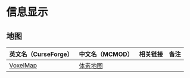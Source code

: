 # 信息显示

## 地图

| 英文名（CurseForge）                                              | 中文名（MCMOD）                                 | 相关链接 | 备注 |
| ----------------------------------------------------------------- | ----------------------------------------------- | -------- | ---- |
| [VoxelMap](https://www.curseforge.com/minecraft/mc-mods/voxelmap) | [体素地图](https://www.mcmod.cn/class/981.html) |          |      |
